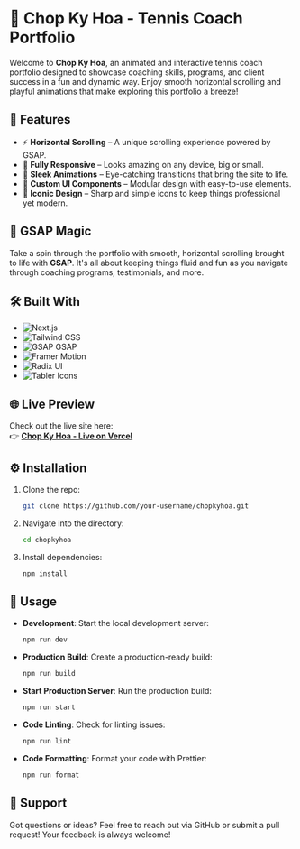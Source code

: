 # 🎾 Chop Ky Hoa - Tennis Coach Portfolio

Welcome to **Chop Ky Hoa**, an animated and interactive tennis coach portfolio designed to showcase coaching skills, programs, and client success in a fun and dynamic way. Enjoy smooth horizontal scrolling and playful animations that make exploring this portfolio a breeze!

## 🚀 Features

- ⚡ **Horizontal Scrolling** – A unique scrolling experience powered by GSAP.
- 📱 **Fully Responsive** – Looks amazing on any device, big or small.
- 🎨 **Sleek Animations** – Eye-catching transitions that bring the site to life.
- 🧩 **Custom UI Components** – Modular design with easy-to-use elements.
- 🎯 **Iconic Design** – Sharp and simple icons to keep things professional yet modern.

## 🎨 GSAP Magic

Take a spin through the portfolio with smooth, horizontal scrolling brought to life with **GSAP**. It's all about keeping things fluid and fun as you navigate through coaching programs, testimonials, and more.

## 🛠️ Built With

- ![Next.js](https://img.shields.io/badge/Next.js-000000?style=flat&logo=next.js&logoColor=white)
- ![Tailwind CSS](https://img.shields.io/badge/Tailwind_CSS-38B2AC?style=flat&logo=tailwind-css&logoColor=white)
- ![GSAP](https://img.shields.io/badge/GSAP-88CE02?style=flat&logo=greensock&logoColor=white) GSAP
- ![Framer Motion](https://img.shields.io/badge/Framer_Motion-0055FF?style=flat&logo=framer&logoColor=white)
- ![Radix UI](https://img.shields.io/badge/Radix%20UI-252526?style=flat&logo=radix-ui&logoColor=white)
- ![Tabler Icons](https://img.shields.io/badge/Tabler_Icons-007ACC?style=flat&logo=tabler&logoColor=white)

## 🌐 Live Preview

Check out the live site here:  
👉 **[Chop Ky Hoa - Live on Vercel](https://chopkyhoa.vercel.app/)**

## ⚙️ Installation

1. Clone the repo:

   ```bash
   git clone https://github.com/your-username/chopkyhoa.git
   ```

2. Navigate into the directory:

   ```bash
   cd chopkyhoa
   ```

3. Install dependencies:

   ```bash
   npm install
   ```

## 🎯 Usage

- **Development**: Start the local development server:

  ```bash
  npm run dev
  ```

- **Production Build**: Create a production-ready build:

  ```bash
  npm run build
  ```

- **Start Production Server**: Run the production build:

  ```bash
  npm run start
  ```

- **Code Linting**: Check for linting issues:

  ```bash
  npm run lint
  ```

- **Code Formatting**: Format your code with Prettier:

  ```bash
  npm run format
  ```

## 💬 Support

Got questions or ideas? Feel free to reach out via GitHub or submit a pull request! Your feedback is always welcome!
